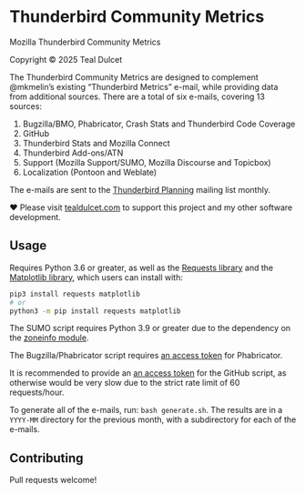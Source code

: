 # Thunderbird Community Metrics
Mozilla Thunderbird Community Metrics

Copyright © 2025 Teal Dulcet

The Thunderbird Community Metrics are designed to complement @mkmelin’s existing “Thunderbird Metrics” e-mail, while providing data from additional sources. There are a total of six e-mails, covering 13 sources:

1. Bugzilla/BMO, Phabricator, Crash Stats and Thunderbird Code Coverage
2. GitHub
3. Thunderbird Stats and Mozilla Connect
4. Thunderbird Add-ons/ATN
5. Support (Mozilla Support/SUMO, Mozilla Discourse and Topicbox)
6. Localization (Pontoon and Weblate)

The e-mails are sent to the [Thunderbird Planning](https://thunderbird.topicbox.com/groups/planning) mailing list monthly.

❤️ Please visit [tealdulcet.com](https://www.tealdulcet.com/) to support this project and my other software development.

## Usage

Requires Python 3.6 or greater, as well as the [Requests library](https://pypi.org/project/requests/) and the [Matplotlib library](https://pypi.org/project/matplotlib/), which users can install with:
```bash
pip3 install requests matplotlib
# or
python3 -m pip install requests matplotlib
```
The SUMO script requires Python 3.9 or greater due to the dependency on the [zoneinfo module](https://docs.python.org/3/library/zoneinfo.html).

The Bugzilla/Phabricator script requires [an access token](https://phabricator.services.mozilla.com/settings/panel/apitokens/) for Phabricator.

It is recommended to provide an [an access token](https://docs.github.com/en/rest/authentication/authenticating-to-the-rest-api) for the GitHub script, as otherwise would be very slow due to the strict rate limit of 60 requests/hour.

To generate all of the e-mails, run: `bash generate.sh`. The results are in a `YYYY-MM` directory for the previous month, with a subdirectory for each of the e-mails.

## Contributing

Pull requests welcome!
